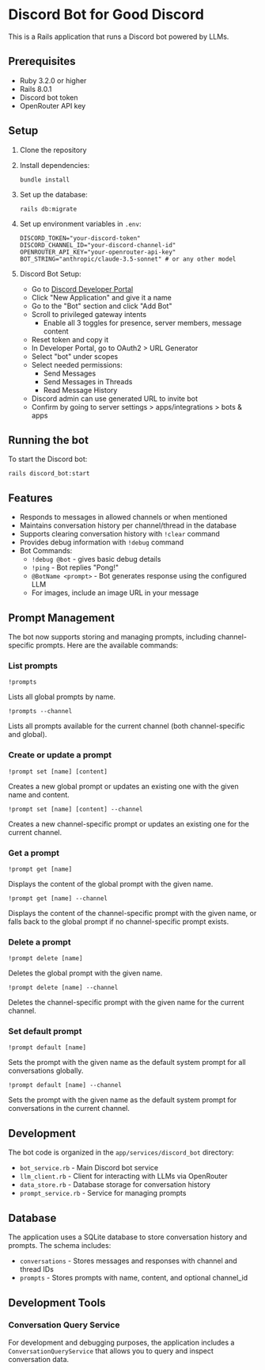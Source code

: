 # Discord Bot for Good Discord

This is a Rails application that runs a Discord bot powered by LLMs.

## Prerequisites

* Ruby 3.2.0 or higher
* Rails 8.0.1
* Discord bot token
* OpenRouter API key

## Setup

1. Clone the repository
2. Install dependencies:
   ```
   bundle install
   ```
3. Set up the database:
   ```
   rails db:migrate
   ```
4. Set up environment variables in `.env`:
   ```
   DISCORD_TOKEN="your-discord-token"
   DISCORD_CHANNEL_ID="your-discord-channel-id"
   OPENROUTER_API_KEY="your-openrouter-api-key"
   BOT_STRING="anthropic/claude-3.5-sonnet" # or any other model
   ```

5. Discord Bot Setup:
   - Go to [Discord Developer Portal](https://discord.com/developers/applications)
   - Click "New Application" and give it a name
   - Go to the "Bot" section and click "Add Bot"
   - Scroll to privileged gateway intents
     - Enable all 3 toggles for presence, server members, message content
   - Reset token and copy it
   - In Developer Portal, go to OAuth2 > URL Generator
   - Select "bot" under scopes
   - Select needed permissions:
     - Send Messages
     - Send Messages in Threads
     - Read Message History
   - Discord admin can use generated URL to invite bot
   - Confirm by going to server settings > apps/integrations > bots & apps

## Running the bot

To start the Discord bot:

```
rails discord_bot:start
```

## Features

* Responds to messages in allowed channels or when mentioned
* Maintains conversation history per channel/thread in the database
* Supports clearing conversation history with `!clear` command
* Provides debug information with `!debug` command
* Bot Commands:
  - `!debug @bot` - gives basic debug details
  - `!ping` - Bot replies "Pong!"
  - `@BotName <prompt>` - Bot generates response using the configured LLM
  - For images, include an image URL in your message

## Prompt Management

The bot now supports storing and managing prompts, including channel-specific prompts. Here are the available commands:

### List prompts
```
!prompts
```
Lists all global prompts by name.

```
!prompts --channel
```
Lists all prompts available for the current channel (both channel-specific and global).

### Create or update a prompt
```
!prompt set [name] [content]
```
Creates a new global prompt or updates an existing one with the given name and content.

```
!prompt set [name] [content] --channel
```
Creates a new channel-specific prompt or updates an existing one for the current channel.

### Get a prompt
```
!prompt get [name]
```
Displays the content of the global prompt with the given name.

```
!prompt get [name] --channel
```
Displays the content of the channel-specific prompt with the given name, or falls back to the global prompt if no channel-specific prompt exists.

### Delete a prompt
```
!prompt delete [name]
```
Deletes the global prompt with the given name.

```
!prompt delete [name] --channel
```
Deletes the channel-specific prompt with the given name for the current channel.

### Set default prompt
```
!prompt default [name]
```
Sets the prompt with the given name as the default system prompt for all conversations globally.

```
!prompt default [name] --channel
```
Sets the prompt with the given name as the default system prompt for conversations in the current channel.

## Development

The bot code is organized in the `app/services/discord_bot` directory:

* `bot_service.rb` - Main Discord bot service
* `llm_client.rb` - Client for interacting with LLMs via OpenRouter
* `data_store.rb` - Database storage for conversation history
* `prompt_service.rb` - Service for managing prompts

## Database

The application uses a SQLite database to store conversation history and prompts. The schema includes:

* `conversations` - Stores messages and responses with channel and thread IDs
* `prompts` - Stores prompts with name, content, and optional channel_id

## Development Tools

### Conversation Query Service

For development and debugging purposes, the application includes a `ConversationQueryService` that allows you to query and inspect conversation data.
